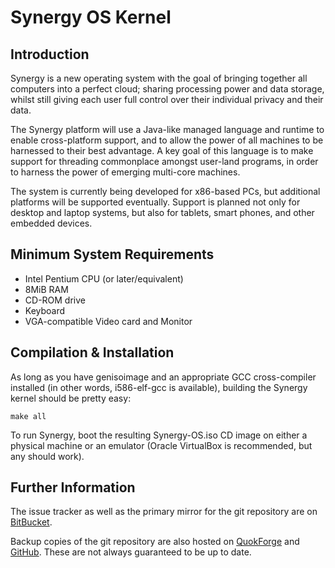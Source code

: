# Synergy OS Kernel

## Introduction

Synergy is a new operating system with the goal of bringing together all 
computers into a perfect cloud; sharing processing power and data storage, 
whilst still giving each user full control over their individual privacy and 
their data.

The Synergy platform will use a Java-like managed language and runtime to enable
cross-platform support, and to allow the power of all machines to be harnessed 
to their best advantage. A key goal of this language is to make support for 
threading commonplace amongst user-land programs, in order to harness the power 
of emerging multi-core machines.

The system is currently being developed for x86-based PCs, but additional 
platforms will be supported eventually. Support is planned not only for desktop 
and laptop systems, but also for tablets, smart phones, and other embedded 
devices.

## Minimum System Requirements

* Intel Pentium CPU (or later/equivalent)
* 8MiB RAM
* CD-ROM drive
* Keyboard
* VGA-compatible Video card and Monitor

## Compilation & Installation

As long as you have genisoimage and an appropriate GCC cross-compiler installed
(in other words, i586-elf-gcc is available), building the Synergy kernel should
be pretty easy:

    make all

To run Synergy, boot the resulting Synergy-OS.iso CD image on either a physical 
machine or an emulator (Oracle VirtualBox is recommended, but any should work).

## Further Information

The issue tracker as well as the primary mirror for the git repository are on
[BitBucket](https://bitbucket.org/JackScottAU/synergy-os).

Backup copies of the git repository are also hosted on 
[QuokForge](http://quokforge.org/projects/synergy-os) and 
[GitHub](https://github.com/JackScottAU/Synergy-OS). These are not always 
guaranteed to be up to date.